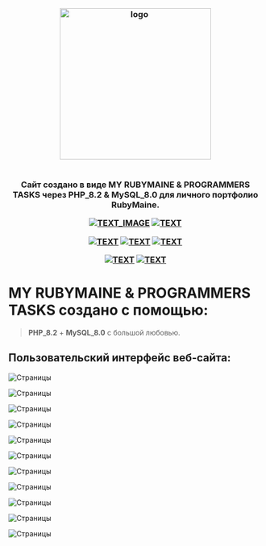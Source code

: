 <h3 align="center">
<br />
<img src="https://rubymaine.000webhostapp.com/rubymaine/my.rubymaine.programmers.tasks/00.png" alt="logo" width="300" />
<br />
<br />
<br />
Cайт создано в виде MY RUBYMAINE & PROGRAMMERS TASKS через PHP_8.2 & MySQL_8.0 для личного портфолио RubyMaine.


[![TEXT_IMAGE](https://img.shields.io/badge/GitHub-EE0000??style=for-the-badge&logo=github&logoColor=white)](https://github.com/)
[![TEXT](https://img.shields.io/badge/LICENSE:_MIT/APACHE-v2.0-EE0000??style=for-the-badge&logo=LibreOffice&logoColor=white)](#)

[![TEXT](https://img.shields.io/badge/PHP_версия:-v8.2.2-EE0000??style=for-the-badge&logo=php&logoColor=blue)](#)
[![TEXT](https://img.shields.io/badge/MySQL_версия:-v8.0-EE0000??style=for-the-badge&logo=mysql&logoColor=white)](#)
[![TEXT](https://img.shields.io/badge/Bootstrap_версия:-v5.2-EE0000??style=for-the-badge&logo=bootstrap&logoColor=blue)](#)

[![TEXT](https://img.shields.io/badge/Телеграм_Канал:-@RUBYMAINE-EE0000??style=for-the-badge&logo=telegram&logoColor=blue)](https://t.me/rubymaine)
[![TEXT](https://img.shields.io/badge/Автор:-RUBYMAINE-CC342D??style=for-the-badge&logo=ruby&logoColor=white)](#)

</h3>


# MY RUBYMAINE & PROGRAMMERS TASKS создано с помощью:
> **PHP_8.2** + **MySQL_8.0** с большой любовью.


## Пользовательский интерфейс веб-сайта:
![Страницы](https://rubymaine.000webhostapp.com/rubymaine/my.rubymaine.programmers.tasks/01.jpg?raw=true)

![Страницы](https://rubymaine.000webhostapp.com/rubymaine/my.rubymaine.programmers.tasks/02.jpg?raw=true)

![Страницы](https://rubymaine.000webhostapp.com/rubymaine/my.rubymaine.programmers.tasks/03.jpg?raw=true)

![Страницы](https://rubymaine.000webhostapp.com/rubymaine/my.rubymaine.programmers.tasks/04.jpg?raw=true)

![Страницы](https://rubymaine.000webhostapp.com/rubymaine/my.rubymaine.programmers.tasks/05.jpg?raw=true)

![Страницы](https://rubymaine.000webhostapp.com/rubymaine/my.rubymaine.programmers.tasks/06.jpg?raw=true)

![Страницы](https://rubymaine.000webhostapp.com/rubymaine/my.rubymaine.programmers.tasks/07.jpg?raw=true)

![Страницы](https://rubymaine.000webhostapp.com/rubymaine/my.rubymaine.programmers.tasks/08.jpg?raw=true)

![Страницы](https://rubymaine.000webhostapp.com/rubymaine/my.rubymaine.programmers.tasks/09.jpg?raw=true)

![Страницы](https://rubymaine.000webhostapp.com/rubymaine/my.rubymaine.programmers.tasks/10.jpg?raw=true)

![Страницы](https://rubymaine.000webhostapp.com/rubymaine/my.rubymaine.programmers.tasks/11.jpg?raw=true)